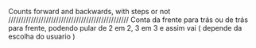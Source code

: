 Counts forward and backwards, with steps or not
////////////////////////////////////////////////
Conta da frente para trás ou de trás para frente, podendo pular de 2 em 2, 3 em 3 e assim vai ( depende da escolha do usuario )
